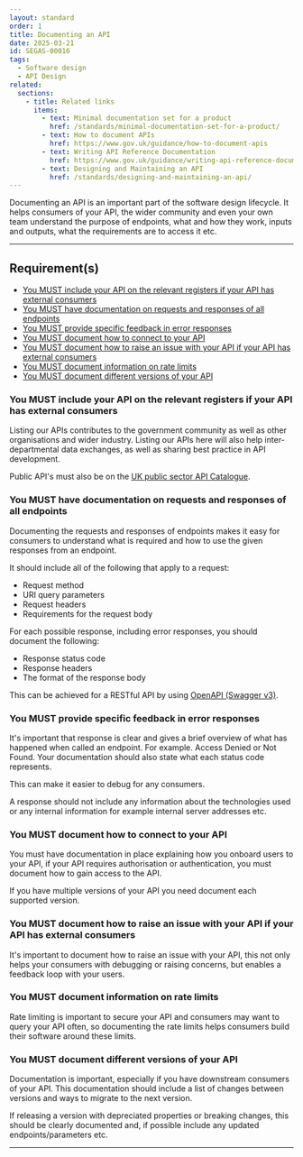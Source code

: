 ```yaml
---
layout: standard
order: 1
title: Documenting an API
date: 2025-03-21
id: SEGAS-00016
tags:
  - Software design
  - API Design
related:
  sections:
    - title: Related links
      items:
        - text: Minimal documentation set for a product
          href: /standards/minimal-documentation-set-for-a-product/
        - text: How to document APIs
          href: https://www.gov.uk/guidance/how-to-document-apis
        - text: Writing API Reference Documentation
          href: https://www.gov.uk/guidance/writing-api-reference-documentation
        - text: Designing and Maintaining an API
          href: /standards/designing-and-maintaining-an-api/
---
```


Documenting an API is an important part of the software design lifecycle. It helps consumers of your API, the wider community and even your own team understand the purpose of endpoints, what and how they work, inputs and outputs, what the requirements are to access it etc.

---

## Requirement(s)

- [You MUST include your API on the relevant registers if your API has external consumers](#you-must-include-your-api-on-the-relevant-registers-if-your-api-has-external-consumers)
- [You MUST have documentation on requests and responses of all endpoints](#you-must-have-documentation-on-requests-and-responses-of-all-endpoints)
- [You MUST provide specific feedback in error responses](#you-must-provide-specific-feedback-in-error-responses)
- [You MUST document how to connect to your API](#you-must-document-how-to-connect-to-your-api)
- [You MUST document how to raise an issue with your API if your API has external consumers](#you-must-document-how-to-raise-an-issue-with-your-api-if-your-api-has-external-consumers)
- [You MUST document information on rate limits](#you-must-document-information-on-rate-limits)
- [You MUST document different versions of your API](#you-must-document-different-versions-of-your-api)

### You MUST include your API on the relevant registers if your API has external consumers

Listing our APIs contributes to the government community as well as other organisations and wider industry. Listing our APIs here will also help inter-departmental data exchanges, as well as sharing best practice in API development.

Public API's must also be on the [UK public sector API Catalogue](https://www.api.gov.uk/ho/#home-office).

### You MUST have documentation on requests and responses of all endpoints

Documenting the requests and responses of endpoints makes it easy for consumers to understand what is required and how to use the given responses from an endpoint.

It should include all of the following that apply to a request:

- Request method
- URI query parameters
- Request headers
- Requirements for the request body

For each possible response, including error responses, you should document the following:

- Response status code
- Response headers
- The format of the response body

This can be achieved for a RESTful API by using [OpenAPI (Swagger v3)](https://www.openapis.org/what-is-openapi).

### You MUST provide specific feedback in error responses

It's important that response is clear and gives a brief overview of what has happened when called an endpoint. For example. Access Denied or Not Found. Your documentation should also state what each status code represents.

This can make it easier to debug for any consumers.

A response should not include any information about the technologies used or any internal information for example internal server addresses etc.

### You MUST document how to connect to your API

You must have documentation in place explaining how you onboard users to your API, if your API requires authorisation or authentication, you must document how to gain access to the API.

If you have multiple versions of your API you need document each supported version.

### You MUST document how to raise an issue with your API if your API has external consumers

It's important to document how to raise an issue with your API, this not only helps your consumers with debugging or raising concerns, but enables a feedback loop with your users.

### You MUST document information on rate limits

Rate limiting is important to secure your API and consumers may want to query your API often, so documenting the rate limits helps consumers build their software around these limits.

### You MUST document different versions of your API

Documentation is important, especially if you have downstream consumers of your API. This documentation should include a list of changes between versions and ways to migrate to the next version.

If releasing a version with depreciated properties or breaking changes, this should be clearly documented and, if possible include any updated endpoints/parameters etc.

---
